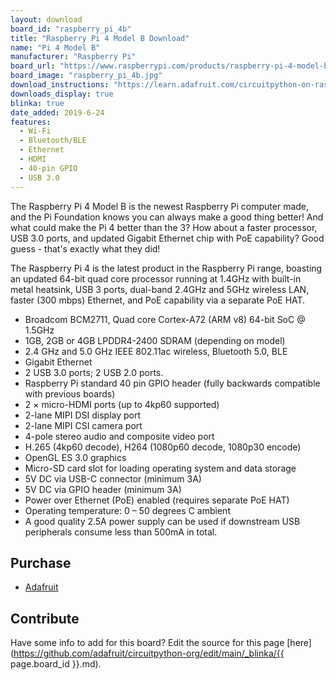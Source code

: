 ```yaml
---
layout: download
board_id: "raspberry_pi_4b"
title: "Raspberry Pi 4 Model B Download"
name: "Pi 4 Model B"
manufacturer: "Raspberry Pi"
board_url: "https://www.raspberrypi.com/products/raspberry-pi-4-model-b/"
board_image: "raspberry_pi_4b.jpg"
download_instructions: "https://learn.adafruit.com/circuitpython-on-raspberrypi-linux/installing-circuitpython-on-raspberry-pi"
downloads_display: true
blinka: true
date_added: 2019-6-24
features:
  - Wi-Fi
  - Bluetooth/BLE
  - Ethernet
  - HDMI
  - 40-pin GPIO
  - USB 3.0
---
```


The Raspberry Pi 4 Model B is the newest Raspberry Pi computer made, and the Pi Foundation knows you can always make a good thing better! And what could make the Pi 4 better than the 3? How about a faster processor, USB 3.0 ports, and updated Gigabit Ethernet chip with PoE capability? Good guess - that's exactly what they did!

The Raspberry Pi 4 is the latest product in the Raspberry Pi range, boasting an updated 64-bit quad core processor running at 1.4GHz with built-in metal heatsink, USB 3 ports, dual-band 2.4GHz and 5GHz wireless LAN, faster (300 mbps) Ethernet, and PoE capability via a separate PoE HAT.

- Broadcom BCM2711, Quad core Cortex-A72 (ARM v8) 64-bit SoC @ 1.5GHz
- 1GB, 2GB or 4GB LPDDR4-2400 SDRAM (depending on model)
- 2.4 GHz and 5.0 GHz IEEE 802.11ac wireless, Bluetooth 5.0, BLE
- Gigabit Ethernet
- 2 USB 3.0 ports; 2 USB 2.0 ports.
- Raspberry Pi standard 40 pin GPIO header (fully backwards compatible with previous boards)
- 2 × micro-HDMI ports (up to 4kp60 supported)
- 2-lane MIPI DSI display port
- 2-lane MIPI CSI camera port
- 4-pole stereo audio and composite video port
- H.265 (4kp60 decode), H264 (1080p60 decode, 1080p30 encode)
- OpenGL ES 3.0 graphics
- Micro-SD card slot for loading operating system and data storage
- 5V DC via USB-C connector (minimum 3A)
- 5V DC via GPIO header (minimum 3A)
- Power over Ethernet (PoE) enabled (requires separate PoE HAT)
- Operating temperature: 0 – 50 degrees C ambient
- A good quality 2.5A power supply can be used if downstream USB peripherals consume less than 500mA in total.

## Purchase
* [Adafruit](https://www.adafruit.com/product/4295)

## Contribute

Have some info to add for this board? Edit the source for this page [here](https://github.com/adafruit/circuitpython-org/edit/main/_blinka/{{ page.board_id }}.md).
